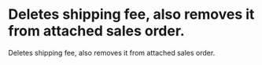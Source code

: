 # Deletes shipping fee, also removes it from attached sales order.

Deletes shipping fee, also removes it from attached sales order.
